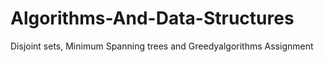 # Algorithms-And-Data-Structures
Disjoint sets, Minimum Spanning trees and Greedyalgorithms Assignment
